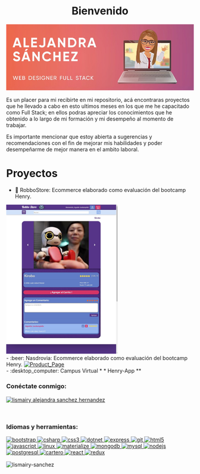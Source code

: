 
  <h1 align = "center" >Bienvenido</h1>
  <a href=""><img src ="./Readme_Images/AlejandraSanchez.jpeg" alt="Alejandra" width ="100% "height =" 30% "/></a>
        <p>
          Es un placer para mi recibirte en mi repositorio, acá encontraras
          proyectos que he llevado a cabo en esto ultimos meses en los que me he
          capacitado como Full Stack; en ellos podras apreciar los conocimientos
          que he obtenido a lo largo de mi formación y mi desempeño al momento
          de trabajar.
        </p>
        <p>
          Es importante mencionar que estoy abierta a sugerencias y
          recomendaciones con el fin de mejorar mis habilidades y poder
          desempeñarme de mejor manera en el ambito laboral.
        </p>

<h1 align = "left"> Proyectos </h1>

- :robot: RobboStore: Ecommerce elaborado como evaluación del bootcamp Henry. 
<a href="https://github.com/Lismairy-Sanchez/Robbo-Store" target="_blank">
<img src ="./Readme_Images/Product_Page.jpeg" alt="Product_Page" width ="300px "height ="400 px" /></a>

   <br>
- :beer: Nasdrovia: Ecommerce elaborado como evaluación del bootcamp Henry.
<a href="https://github.com/Lismairy-Sanchez/Nasdrovia" target="_blank">
<img src ="" alt="Product_Page" width ="300px "height ="400 px" /></a>

   <br>
- :desktop_computer: Campus Virtual * * Henry-App ** 
<br>

<h3 align = "left"> Conéctate conmigo: </h3>
<p align = "left">
<a href = "https://linkedin.com/in/lismairy alejandra sanchez hernandez" target = "blank"> <img align = "center" src = "https://cdn.jsdelivr.net/npm/simple-icons@3.0.1/icons/linkedin.svg" alt = "lismairy alejandra sanchez hernandez" altura = "30"width = "40" /> </a>
</p>
<br>
<h3 align = "left"> Idiomas y herramientas: </h3>
<p align = "left"> 
<a href="https://getbootstrap.com" target="_blank"> <img src = "https://devicons.github.io/devicon/devicon.git/icons/bootstrap/bootstrap-plain.svg" alt =" bootstrap "width ="40" height ="40"/> </a> 
<a href =" https://www.w3schools.com/cs/ "target ="_blank"> <img src ="https://devicons.github.io/devicon/devicon.git/icons/csharp/csharp-original.svg" alt ="csharp" width ="40" height ="40"/> </a> 
<a href="https://www.w3schools.com/css/" target="_blank"> <img src = "https://devicons.github.io/devicon/devicon.git/icons/css3/css3-original-wordmark.svg" alt =" css3" width ="40" height="40"/> </a> 
<a href ="https://dotnet.microsoft.com/ "target ="_ blank "> <img src ="https://devicons.github.io/devicon/devicon.git/icons/dot-net/dot-net-original-wordmark.svg" alt ="dotnet"  width ="40" height="40"/> </a> 
<a href="https://expressjs.com" target="_blank"> <img src = "https://devicons.github.io/devicon/devicon.git/icons/express/express-original-wordmark.svg" alt =" express "width =" 40 "height =" 40 "/> </a> 
<a href =" https://git-scm.com/" target ="_blank "> <img src ="https://www.vectorlogo.zone/logos/git-scm/git-scm-icon.svg" alt =" git" width ="40" height ="40"/> </a> 
<a href="https://www.w3.org/html/" target="_blank"> <img src = "https://devicons.github.io/devicon/devicon.git/icons/html5/html5-original-wordmark.svg" alt =" html5 "width =" 40 "height =" 40 "/> </a> 
<a href =" https://developer.mozilla.org/en-US/ docs / Web / JavaScript "target =" _ blank "> <img src ="https://devicons.github.io/devicon/devicon.git/icons/javascript/javascript-original.svg" alt =" javascript "width = "40" altura = "40" /> </ a> 
<a href="https://www.linux.org/" target="_blank"> <img src = "https://devicons.github.io/devicon/devicon.git/icons/linux/linux-original.svg" alt =" linux "width =" 40 "height =" 40 "/> </a> 
<a href="https://materializecss.com/" target="_blank"> <img src = "https://raw.githubusercontent.com/prplx/svg-logos/5585531d45d294869c4eaab4d7cf2e9c167710a9/svg/materialize.svg" alt = "materialize" width = "40" height = "40" /> </a> 
<a href = "https://www.mongodb.com/" target = "_ blank"> <img src = "https://devicons.github.io/devicon/devicon.git/icons/mongodb/mongodb-original-wordmark.svg" alt =" mongodb "width =" 40 "height =" 40 "/> </a> 
<a href =" https://www.mysql.com/ "target =" _ blank "> <img src ="https://devicons.github.io/devicon/devicon.git/icons/mysql/mysql-original-wordmark.svg" alt =" mysql "width =" 40 " height = "40" /> </a> <a href="https://nodejs.org" target="_blank"> <img src = "https://devicons.github.io/devicon/devicon.git/icons/nodejs/nodejs-original-wordmark.svg" alt =" nodejs "width =" 40 "height =" 40 "/> </a> 
<a href =" https://www.postgresql.org "objetivo = "_blank "> <img src ="https://devicons.github.io/devicon/devicon.git/icons/postgresql/postgresql-original-wordmark.svg" alt =" postgresql "width =" 40 "height =" 40 "/> </a>
 <a href="https://postman.com" target="_blank"> <img src ="https://www.vectorlogo.zone/logos/getpostman/getpostman-icon.svg" alt =" cartero "width =" 40 "height =" 40 "/> </a>
  <a href="https://reactjs.org/" target="_blank"> <img src ="https://devicons.github.io/devicon/devicon.git/icons/react/react-original-wordmark.svg" alt =" react "width =" 40 "height =" 40 "/> </a><a href="https://redux.js.org" target="_blank"> <img src = "https://devicons.github.io/devicon/devicon.git/icons/redux/redux-original.svg" alt =" redux "width =" 40 "height =" 40 "/> </a> </p>
<!-- 
<p> <img align ="center" src = "https://github-readme-stats.vercel.app/api?username=lismairy-sanchez&show_icons=true&theme=radical" alt = "lismairy-sanchez" /> </p> -->
<!-- ![Estadísticas de github](https://github-readme-stats.vercel.app/api?Username=lismairy-sanchez&count_private=true&show_icons=true&theme=gruvbox)](https://github.com/anuraghazra/github-readme-stats) -->
<p> <img align ="center" src = "https://github-readme-stats.vercel.app/api?Username=lismairy-sanchez&count_private=true&show_icons=true&theme=gruvbox" alt = "lismairy-sanchez" /> </p> 